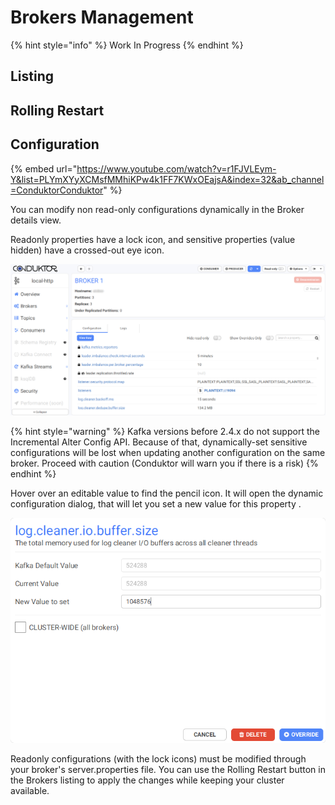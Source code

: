 # Brokers Management

{% hint style="info" %}
Work In Progress
{% endhint %}

## Listing

## Rolling Restart

## Configuration

{% embed url="https://www.youtube.com/watch?v=r1FJVLEym-Y&list=PLYmXYyXCMsfMMhiKPw4k1FF7KWxOEajsA&index=32&ab_channel=ConduktorConduktor" %}

You can modify non read-only configurations dynamically in the Broker details view.&#x20;

Readonly properties have a lock icon, and sensitive properties (value hidden) have a crossed-out eye icon.



![](../.gitbook/assets/broker-details.png)

{% hint style="warning" %}
Kafka versions before 2.4.x do not support the Incremental Alter Config API. Because of that, dynamically-set sensitive configurations will be lost when updating another configuration on the same broker. Proceed with caution (Conduktor will warn you if there is a risk)
{% endhint %}

Hover over an editable value to find the pencil icon. It will open the dynamic configuration dialog, that will let you set a new value for this property .

![](../.gitbook/assets/dynamic-conf-4.png)

Readonly configurations (with the lock icons) must be modified through your broker's server.properties file. You can use the Rolling Restart button in the Brokers listing to apply the changes while keeping your cluster available.





